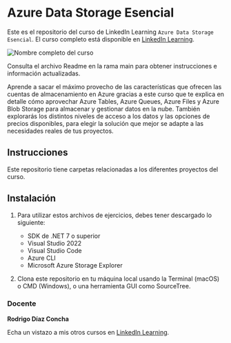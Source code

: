 # Azure Data Storage Esencial

Este es el repositorio del curso de LinkedIn Learning `Azure Data Storage Esencial`. El curso completo está disponible en [LinkedIn Learning][lil-course-url].

![Nombre completo del curso][lil-thumbnail-url] 

Consulta el archivo Readme en la rama main para obtener instrucciones e información actualizadas.

Aprende a sacar el máximo provecho de las características que ofrecen las cuentas de almacenamiento en Azure gracias a este curso que te explica en detalle cómo aprovechar Azure Tables, Azure Queues, Azure Files y Azure Blob Storage para almacenar y gestionar datos en la nube. También explorarás los distintos niveles de acceso a los datos y las opciones de precios disponibles, para elegir la solución que mejor se adapte a las necesidades reales de tus proyectos.

## Instrucciones

Este repositorio tiene carpetas relacionadas a los diferentes proyectos del curso.

## Instalación

1. Para utilizar estos archivos de ejercicios, debes tener descargado lo siguiente:
   - SDK de .NET 7 o superior
   - Visual Studio 2022
   - Visual Studio Code
   - Azure CLI
   - Microsoft Azure Storage Explorer

2. Clona este repositorio en tu máquina local usando la Terminal (macOS) o CMD (Windows), o una herramienta GUI como SourceTree.

### Docente

**Rodrigo Díaz Concha**

Echa un vistazo a mis otros cursos en [LinkedIn Learning](https://www.linkedin.com/learning/instructors/rodrigo-diaz-concha).

[0]: # (Replace these placeholder URLs with actual course URLs)
[lil-course-url]: https://www.linkedin.com/learning/azure-data-storage-esencial/una-cuenta-para-almacenarlo-todo
[lil-thumbnail-url]: https://media.licdn.com/dms/image/D560DAQFvUm6-sMF7CQ/learning-public-crop_675_1200/0/1684820187376?e=2147483647&v=beta&t=LqRGau737GfOT82ZhGST6qGwAGNwGnA9LiYwFBLCB8c

